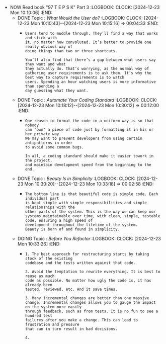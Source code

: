 - NOW Read book "97 T E P S K" Part 3
  :LOGBOOK:
  CLOCK: [2024-12-23 Mon 10:10:06]
  :END:
	- DONE Topic : *What Would the User do?*
	  :LOGBOOK:
	  CLOCK: [2024-12-23 Mon 10:10:43]--[2024-12-23 Mon 10:15:16] =>  00:04:33
	  :END:
		- ```
		  Users tend to muddle through. They’ll find a way that works and stick with
		  it, no matter how convoluted. It’s better to provide one really obvious way of
		  doing things than two or three shortcuts.
		  
		  You’ll also find that there’s a gap between what users say they want and what
		  they actually do. That’s worrying, as the normal way of gathering user requirements is to ask them. It’s why the best way to capture requirements is to watch
		  users. Spending an hour watching users is more informative than spending a
		  day guessing what they want.
		  ```
	- DONE Topic : *Automate Your Coding Standard*
	  :LOGBOOK:
	  CLOCK: [2024-12-23 Mon 10:18:12]--[2024-12-23 Mon 10:30:12] =>  00:12:00
	  :END:
		- ```
		  One reason to format the code in a uniform way is so that nobody 
		  can "own" a piece of code just by formatting it in his or her private way.
		  We may want to prevent developers from using certain antipatterns in order 
		  to avoid some common bugs. 
		  
		  In all, a coding standard should make it easier towork in the project, 
		  and maintain development speed from the beginning to the end.
		  ```
	- DONE Topic : *Beauty Is in Simplicity*
	  :LOGBOOK:
	  CLOCK: [2024-12-23 Mon 10:30:20]--[2024-12-23 Mon 10:33:18] =>  00:02:58
	  :END:
		- ```apl
		  The bottom line is that beautiful code is simple code. Each individual part
		  is kept simple with simple responsibilities and simple relationships with the
		  other parts of the system. This is the way we can keep our systems maintainable over time, with clean, simple, testable code, ensuring a high speed of
		  development throughout the lifetime of the system.
		  Beauty is born of and found in simplicity.
		  ```
	- DOING Topic : *Before You Refactor*
	  :LOGBOOK:
	  CLOCK: [2024-12-23 Mon 10:33:26]
	  :END:
		- ```apl
		  1. The best approach for restructuring starts by taking stock of the existing
		  codebase and the tests written against that code.
		  
		  2. Avoid the temptation to rewrite everything. It is best to reuse as much
		  code as possible. No matter how ugly the code is, it has already been
		  tested, reviewed, etc. And it save times.
		  
		  3. Many incremental changes are better than one massive change. Incremental changes allows you to gauge the impact on the system more easily
		  through feedback, such as from tests. It is no fun to see a hundred test
		  failures after you make a change. This can lead to frustration and pressure
		  that can in turn result in bad decisions.
		  
		  4. 
		  ```
